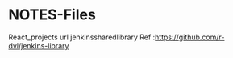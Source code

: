 # NOTES-Files
React_projects
url jenkinssharedlibrary Ref :https://github.com/r-dvl/jenkins-library
